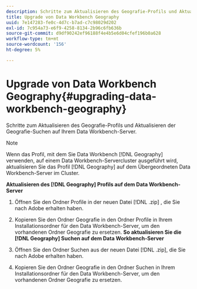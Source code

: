 ```yaml
---
description: Schritte zum Aktualisieren des Geografie-Profils und Aktualisieren der Geografie-Suchen auf Ihrem Data Workbench-Server.
title: Upgrade von Data Workbench Geography
uuid: 7e147283-fe0c-4d7c-b7ad-c7c98029d202
exl-id: 7c954a73-e6f9-4258-8134-2b96c6fb636b
source-git-commit: d9df90242ef96188f4e4b5e6d04cfef196b0a628
workflow-type: tm+mt
source-wordcount: '156'
ht-degree: 5%

---
```


# Upgrade von Data Workbench Geography{#upgrading-data-workbench-geography}

Schritte zum Aktualisieren des Geografie-Profils und Aktualisieren der Geografie-Suchen auf Ihrem Data Workbench-Server.

>[!NOTE]
>
>Wenn das Profil, mit dem Sie Data Workbench [!DNL Geography] verwenden, auf einem Data Workbench-Servercluster ausgeführt wird, aktualisieren Sie das Profil [!DNL Geography] auf dem Übergeordneten Data Workbench-Server im Cluster.

**Aktualisieren des  [!DNL Geography] Profils auf dem Data Workbench-Server**

1. Öffnen Sie den Ordner Profile in der neuen Datei [!DNL .zip] , die Sie nach Adobe erhalten haben.
1. Kopieren Sie den Ordner Geografie in den Ordner Profile in Ihrem Installationsordner für den Data Workbench-Server, um den vorhandenen Ordner Geografie zu ersetzen.
   **So aktualisieren Sie die  [!DNL Geography] Suchen auf dem Data Workbench-Server**

1. Öffnen Sie den Ordner Suchen aus der neuen Datei [!DNL .zip], die Sie nach Adobe erhalten haben.
1. Kopieren Sie den Ordner Geografie in den Ordner Suchen in Ihrem Installationsordner für den Data Workbench-Server, um den vorhandenen Ordner Geografie zu ersetzen.
